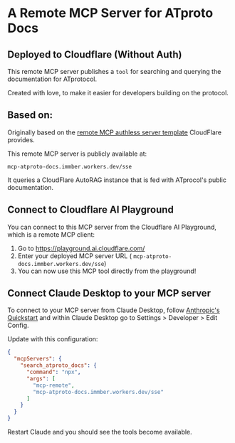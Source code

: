 # A Remote MCP Server for ATproto Docs 
## Deployed to Cloudflare (Without Auth)

This remote MCP server publishes a `tool` for searching and querying the documentation for ATprotocol.

Created with love, to make it easier for developers building on the protocol. 

## Based on: 

Originally based on the [remote MCP authless server template](https://github.com/cloudflare/ai/tree/main/demos/remote-mcp-authless) CloudFlare provides. 

This remote MCP server is publicly available at: 

 `mcp-atproto-docs.immber.workers.dev/sse`

It queries a CloudFlare AutoRAG instance that is fed with ATprocol's public documentation. 


## Connect to Cloudflare AI Playground

You can connect to this MCP server from the Cloudflare AI Playground, which is a remote MCP client:

1. Go to https://playground.ai.cloudflare.com/
2. Enter your deployed MCP server URL ( `mcp-atproto-docs.immber.workers.dev/sse`)
3. You can now use this MCP tool directly from the playground!

## Connect Claude Desktop to your MCP server

To connect to your MCP server from Claude Desktop, follow [Anthropic's Quickstart](https://modelcontextprotocol.io/quickstart/user) and within Claude Desktop go to Settings > Developer > Edit Config.

Update with this configuration:

```json
{
  "mcpServers": {
    "search_atproto_docs": {
      "command": "npx",
      "args": [
        "mcp-remote",
        "mcp-atproto-docs.immber.workers.dev/sse" 
      ]
    }
  }
}
```

Restart Claude and you should see the tools become available. 
